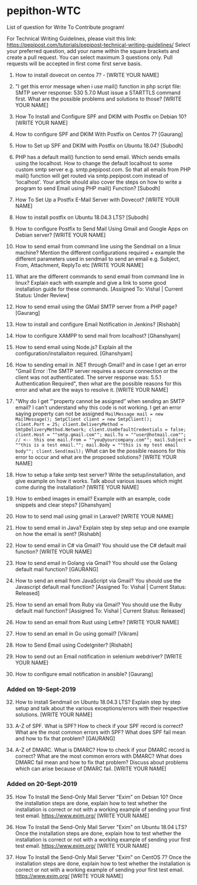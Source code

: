 # pepithon-WTC

List of question for Write To Contribute program!

For Technical Writing Guidelines, please visit this link: https://pepipost.com/tutorials/pepipost-technical-writing-guidelines/
Select your preferred question, add your name within the square brackets and create a pull request. You can select maximum 3 questions only. Pull requests will be accepted in first come first serve basis.

1. How to install dovecot on centos 7? - [WRITE YOUR NAME]

2. "I get this error message when i use mail() function in php script file: SMTP server response: 530 5.7.0 Must issue a STARTTLS command first. What are the possible problems and solutions to those? [WRITE YOUR NAME]

3. How To Install and Configure SPF and DKIM with Postfix on Debian 10? [WRITE YOUR NAME]

4. How to configure SPF and DKIM With Postfix on Centos 7? [Gaurang]

5. How to Set up SPF and DKIM with Postfix on Ubuntu 18.04? [Subodh]

6. PHP has a default mail() function to send email. Which sends emails using the localhost. How to change the default localhost to some custom smtp server e.g. smtp.pepipost.com. So that all emails from PHP mail() function will get routed via smtp.pepipost.com instead of 'localhost'. Your article should also cover the steps on how to write a program to send Email using PHP mail() Function? [Subodh]

7. How To Set Up a Postfix E-Mail Server with Dovecot? [WRITE YOUR NAME]

8. How to install postfix on Ubuntu 18.04.3 LTS? [Subodh]

9. How to configure Postfix to Send Mail Using Gmail and Google Apps on Debian server? [WRITE YOUR NAME]

10. How to send email from command line using the Sendmail on a linux machine? Mention the different configurations required + example the different parameters used in sendmail to send an email e.g. Subject, From, Attachment, ReplyTo etc [WRITE YOUR NAME]

11. What are the different commands to send email from command line in linux? Explain each with example and give a link to some good installation guide for these commands. [Assigned To: Vishal | Current Status: Under Review]

12. How to send email using the GMail SMTP server from a PHP page? [Gaurang]

13. How to install and configure Email Notification in Jenkins? [Rishabh]

14. How to configure XAMPP to send mail from localhost? [Ghanshyam]

15. How to send email using Node.js? Explain all the configuration/installaiton required. [Ghanshyam]

16. How to sending email in .NET through Gmail? and in case I get an error "Gmail Error :The SMTP server requires a secure connection or the client was not authenticated. The server response was: 5.5.1 Authentication Required", then what are the possible reasons for this error and what are the ways to resolve it. [WRITE YOUR NAME]

17. "Why do I get “'property cannot be assigned” when sending an SMTP email? I can't understand why this code is not working. I get an error saying property can not be assigned
`MailMessage mail = new MailMessage();
 SmtpClient client = new SmtpClient();            
 client.Port = 25;
 client.DeliveryMethod = SmtpDeliveryMethod.Network;
 client.UseDefaultCredentials = false;
 client.Host = ""smtp.gmail.com"";
 mail.To = ""user@hotmail.com""; // <-- this one
 mail.From = ""you@yourcompany.com"";
 mail.Subject = ""this is a test email."";
 mail.Body = ""this is my test email body"";
 client.Send(mail);`
What can be the possible reasons for this error to occur and what are the proposed solutions? [WRITE YOUR NAME]

18. How to setup a fake smtp test server? Write the setup/installation, and give example on how it works. Talk about various issues which might come during the installation? [WRITE YOUR NAME]

19. How to embed images in email? Example with an example, code snippets and clear steps? [Ghanshyam]

20. How to to send mail using gmail in Laravel? [WRITE YOUR NAME]

21. How to send email in Java? Explain step by step setup and one example on how the email is sent? [Rishabh]

22. How to send email in C# via Gmail? You should use the C# default mail function? [WRITE YOUR NAME]

23. How to send email in Golang via Gmail? You should use the Golang default mail function? [GAURANG]

24. How to send an email from JavaScript via Gmail? You should use the Javascript default mail function? [Assigned To: Vishal | Current Status: Released]

25. How to send an email from Ruby via Gmail? You should use the Ruby default mail function? [Assigned To: Vishal | Current Status: Released]

26. How to send an email from Rust using Lettre? [WRITE YOUR NAME]

27. How to send an email in Go using gomail? [Vikram]

29. How to Send Email using CodeIgniter? [Rishabh]

30. How to send out an Email notification in selenium webdriver? [WRITE YOUR NAME]

31. How to configure email notification in ansible? [Gaurang]

### Added on 19-Sept-2019
32. How to install Sendmail on Ubuntu 18.04.3 LTS? Explain step by step setup and talk about the various exceptions/errors with their respective solutions. [WRITE YOUR NAME]

33. A-Z of SPF. What is SPF? How to check if your SPF record is correct? What are the most common errors with SPF? What does SPF fail mean and how to fix that problem? [GAURANG]

34. A-Z of DMARC. What is DMARC? How to check if your DMARC record is correct? What are the most common errors with DMARC? What does DMARC fail mean and how to fix that problem? Discuss about problems which can arise because of DMARC fail. [WRITE YOUR NAME]

### Added on 20-Sept-2019
35. How To Install the Send-Only Mail Server "Exim" on Debian 10? Once the installation steps are done, explain how to test whether the installation is correct or not with a working example of sending your first test email. https://www.exim.org/ [WRITE YOUR NAME]

36. How To Install the Send-Only Mail Server "Exim" on Ubuntu 18.04 LTS? Once the installation steps are done, explain how to test whether the installation is correct or not with a working example of sending your first test email. https://www.exim.org/ [WRITE YOUR NAME]

37. How To Install the Send-Only Mail Server "Exim" on CentOS 7? Once the installation steps are done, explain how to test whether the installation is correct or not with a working example of sending your first test email. https://www.exim.org/ [WRITE YOUR NAME]

